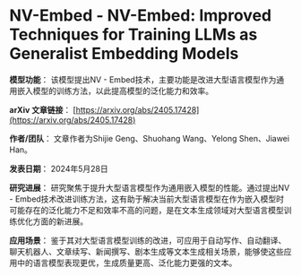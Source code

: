 # NV-Embed - NV-Embed: Improved Techniques for Training LLMs as Generalist Embedding Models

**模型功能**：
该模型提出NV - Embed技术，主要功能是改进大型语言模型作为通用嵌入模型的训练方法，以此提高模型的泛化能力和效率。

**arXiv 文章链接**：
[https://arxiv.org/abs/2405.17428](https://arxiv.org/abs/2405.17428)

**作者/团队**：
文章作者为Shijie Geng、Shuohang Wang、Yelong Shen、Jiawei Han。

**发表日期**：
2024年5月28日

**研究进展**：
研究聚焦于提升大型语言模型作为通用嵌入模型的性能。通过提出NV - Embed技术改进训练方法，这有助于解决当前大型语言模型在作为嵌入模型时可能存在的泛化能力不足和效率不高的问题，是在文本生成领域对大型语言模型训练优化方面的新进展。

**应用场景**：
鉴于其对大型语言模型训练的改进，可应用于自动写作、自动翻译、聊天机器人、文章续写、新闻撰写、剧本生成等文本生成相关场景，能够使这些应用中的语言模型表现更优，生成质量更高、泛化能力更强的文本。